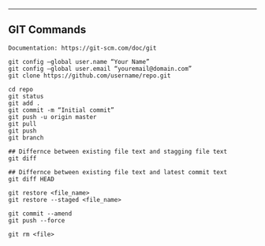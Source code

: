 --------------------
GIT Commands
--------------------
    Documentation: https://git-scm.com/doc/git

    git config –global user.name “Your Name”
    git config –global user.email “youremail@domain.com”
    git clone https://github.com/username/repo.git

    cd repo
    git status
    git add .
    git commit -m “Initial commit”
    git push -u origin master
    git pull
    git push
    git branch

    ## Differnce between existing file text and stagging file text
    git diff

    ## Differnce between existing file text and latest commit text
    git diff HEAD

    git restore <file_name>
    git restore --staged <file_name>

    git commit --amend
    git push --force
    
    git rm <file>